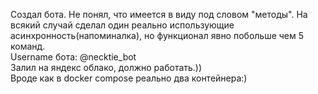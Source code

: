 Создал бота. Не понял, что имеется в виду под словом "методы". На всякий случай сделал один реально использующие асинхронность(напоминалка), но функционал явно побольше чем 5 команд. \
Username бота: @necktie_bot \
Залил на яндекс облако, должно работать.)) \
Вроде как в docker compose реально два контейнера:)